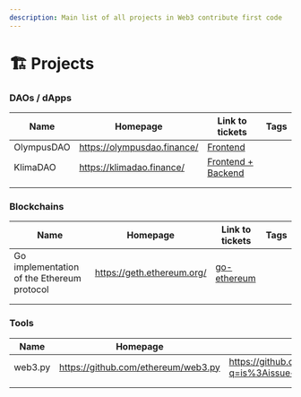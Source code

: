 ```yaml
---
description: Main list of all projects in Web3 contribute first code
---
```


# 🏗 Projects

### DAOs / dApps

<table><thead><tr><th>Name</th><th>Homepage</th><th>Link to tickets</th><th data-type="select" data-multiple>Tags</th></tr></thead><tbody><tr><td>OlympusDAO</td><td><a href="https://olympusdao.finance">https://olympusdao.finance/</a></td><td><a href="https://github.com/OlympusDAO/olympus-frontend/issues?q=is%3Aissue+is%3Aopen+label%3A%22good+first+issue%22">Frontend</a></td><td></td></tr><tr><td>KlimaDAO</td><td><a href="https://klimadao.finance">https://klimadao.finance/</a></td><td><a href="https://github.com/KlimaDAO/klimadao/issues?q=is%3Aissue+is%3Aopen+label%3A%22good+first+issue%22">Frontend + Backend</a></td><td></td></tr><tr><td></td><td></td><td></td><td></td></tr><tr><td></td><td></td><td></td><td></td></tr></tbody></table>

### Blockchains

<table><thead><tr><th>Name</th><th>Homepage</th><th>Link to tickets</th><th data-type="select" data-multiple>Tags</th></tr></thead><tbody><tr><td>Go implementation of the Ethereum protocol</td><td><a href="https://geth.ethereum.org">https://geth.ethereum.org/</a></td><td><a href="https://github.com/ethereum/go-ethereum/issues?q=is%3Aissue+is%3Aopen+label%3A%22good+first+issue%22">go-ethereum</a></td><td></td></tr><tr><td></td><td></td><td></td><td></td></tr><tr><td></td><td></td><td></td><td></td></tr></tbody></table>

### Tools

<table><thead><tr><th>Name</th><th>Homepage</th><th>Link to tickets</th><th data-type="select" data-multiple>Tags</th></tr></thead><tbody><tr><td>web3.py</td><td><a href="https://github.com/ethereum/web3.py">https://github.com/ethereum/web3.py</a></td><td><a href="https://github.com/ethereum/web3.py/issues?q=is%3Aissue+is%3Aopen+label%3A%22Good+First+Issue%22">https://github.com/ethereum/web3.py/issues?q=is%3Aissue+is%3Aopen+label%3A%22Good+First+Issue%22</a></td><td></td></tr><tr><td></td><td></td><td></td><td></td></tr><tr><td></td><td></td><td></td><td></td></tr></tbody></table>


